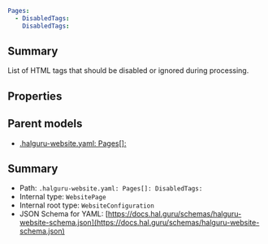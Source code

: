 <!--
title: DisabledTags
version: DEBUG
generated: true
date: 2025-04-09
node: This file is generated by the command-line program: `halguru manual --generate-docs`
-->


```yaml
Pages:
  - DisabledTags:
    DisabledTags:
```

## Summary

List of HTML tags that should be disabled or ignored during processing.

## Properties


## Parent models

* [.halguru-website.yaml: Pages[]:]((website)-pages-list.md)
## Summary

* Path: `.halguru-website.yaml: Pages[]: DisabledTags:`
* Internal type: `WebsitePage`
* Internal root type: `WebsiteConfiguration`
* JSON Schema for YAML: [https://docs.hal.guru/schemas/halguru-website-schema.json](https://docs.hal.guru/schemas/halguru-website-schema.json)
